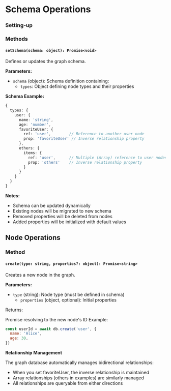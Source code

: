 # Schema Operations

### Setting-up

### Methods

#### `setSchema(schema: object): Promise<void>`

Defines or updates the graph schema.

**Parameters:**

- `schema` (object): Schema definition containing:
  - `types`: Object defining node types and their properties

**Schema Example:**

```ts
{
  types: {
    user: {
      name: 'string',
      age: 'number',
      favoriteUser: {
        ref: 'user',        // Reference to another user node
        prop: 'favoriteUser' // Inverse relationship property
      },
      others: {
        items: {
          ref: 'user',      // Multiple (Array) reference to user nodes
          prop: 'others'    // Inverse relationship property
        }
      }
    }
  }
}
```

**Notes:**

- Schema can be updated dynamically
- Existing nodes will be migrated to new schema
- Removed properties will be deleted from nodes
- Added properties will be initialized with default values

## Node Operations

### Method

#### `create(type: string, properties?: object): Promise<string>`

Creates a new node in the graph.

**Parameters:**

- `type` (string): Node type (must be defined in schema)
  - `properties` (object, optional): Initial properties

Returns:

Promise resolving to the new node's ID
Example:

```javascript
const userId = await db.create('user', {
  name: 'Alice',
  age: 30,
})
```

**Relationship Management**

The graph database automatically manages bidirectional relationships:

- When you set favoriteUser, the inverse relationship is maintained
- Array relationships (others in examples) are similarly managed
- All relationships are queryable from either directions
